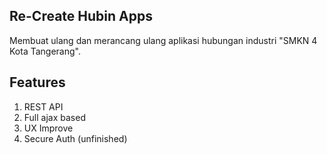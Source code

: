 ## Re-Create Hubin Apps
Membuat ulang dan merancang ulang aplikasi hubungan industri "SMKN 4 Kota Tangerang".

## Features
1. REST API
2. Full ajax based
3. UX Improve
4. Secure Auth (unfinished)
